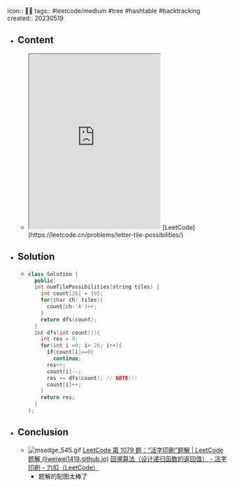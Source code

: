 icon:: 👨‍💻
tags:: #leetcode/medium #tree #hashtable #backtracking
created:: 20230519
- ## Content
  - <iframe src="https://leetcode.cn/problems/letter-tile-possibilities" style="height: 400px"></iframe>
    [LeetCode](https://leetcode.cn/problems/letter-tile-possibilities/)
- ## Solution
  - ```cpp
    class Solution {
      public:
      int numTilePossibilities(string tiles) {
        int count[26] = {0};
        for(char ch: tiles){
          count[ch-'A']++;
        }
        return dfs(count);
      }
      int dfs(int count[]){
        int res = 0;
        for(int i =0; i< 26; i++){
          if(count[i]==0)
            continue;
          res++;
          count[i]--;
          res += dfs(count); // NOTE!!!
          count[i]++;
        }
        return res;
      }
    };
    ```
- ## Conclusion
  - ![msedge_545.gif](../assets/msedge_545_1684489334618_0.gif)
    [LeetCode 第 1079 题：“活字印刷”题解 | LeetCode 题解 (liweiwei1419.github.io)](https://liweiwei1419.github.io/leetcode-solution-blog/leetcode-problemset/backtracking/1079-letter-tile-possibilities.html#%E5%9B%9E%E6%BA%AF%E7%AE%97%E6%B3%95%EF%BC%88python-%E4%BB%A3%E7%A0%81%EF%BC%89)
    [回溯算法（设计递归函数的返回值） - 活字印刷 - 力扣（LeetCode）](https://leetcode.cn/problems/letter-tile-possibilities/solution/hui-su-suan-fa-python-dai-ma-by-liweiwei1419/)
    - 题解的配图太棒了